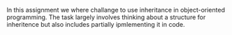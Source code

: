 In this assignment we where challange to use inheritance in object-oriented programming. The task largely involves thinking about a structure for inheritence but also includes partially ipmlementing it in code. 
